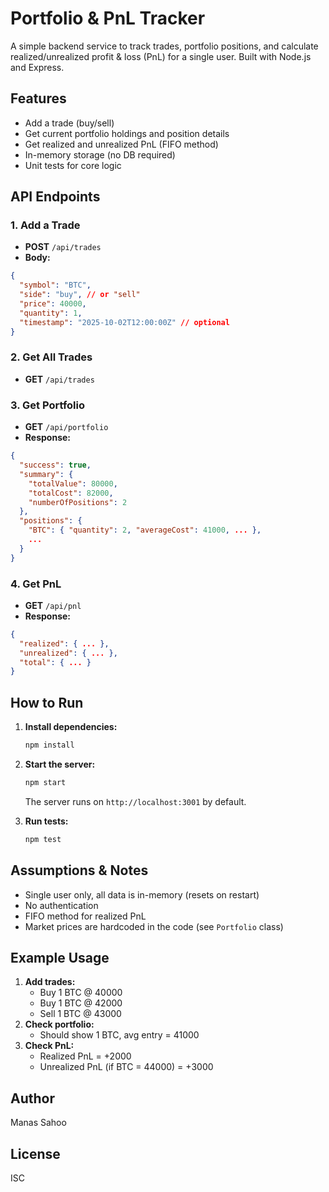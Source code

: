 # Portfolio & PnL Tracker

A simple backend service to track trades, portfolio positions, and calculate realized/unrealized profit & loss (PnL) for a single user. Built with Node.js and Express.

## Features
- Add a trade (buy/sell)
- Get current portfolio holdings and position details
- Get realized and unrealized PnL (FIFO method)
- In-memory storage (no DB required)
- Unit tests for core logic

## API Endpoints

### 1. Add a Trade
- **POST** `/api/trades`
- **Body:**
```json
{
  "symbol": "BTC",
  "side": "buy", // or "sell"
  "price": 40000,
  "quantity": 1,
  "timestamp": "2025-10-02T12:00:00Z" // optional
}
```

### 2. Get All Trades
- **GET** `/api/trades`

### 3. Get Portfolio
- **GET** `/api/portfolio`
- **Response:**
```json
{
  "success": true,
  "summary": {
    "totalValue": 80000,
    "totalCost": 82000,
    "numberOfPositions": 2
  },
  "positions": {
    "BTC": { "quantity": 2, "averageCost": 41000, ... },
    ...
  }
}
```

### 4. Get PnL
- **GET** `/api/pnl`
- **Response:**
```json
{
  "realized": { ... },
  "unrealized": { ... },
  "total": { ... }
}
```

## How to Run

1. **Install dependencies:**
   ```sh
   npm install
   ```
2. **Start the server:**
   ```sh
   npm start
   ```
   The server runs on `http://localhost:3001` by default.

3. **Run tests:**
   ```sh
   npm test
   ```

## Assumptions & Notes
- Single user only, all data is in-memory (resets on restart)
- No authentication
- FIFO method for realized PnL
- Market prices are hardcoded in the code (see `Portfolio` class)

## Example Usage
1. **Add trades:**
   - Buy 1 BTC @ 40000
   - Buy 1 BTC @ 42000
   - Sell 1 BTC @ 43000
2. **Check portfolio:**
   - Should show 1 BTC, avg entry = 41000
3. **Check PnL:**
   - Realized PnL = +2000
   - Unrealized PnL (if BTC = 44000) = +3000

## Author
Manas Sahoo

## License
ISC
